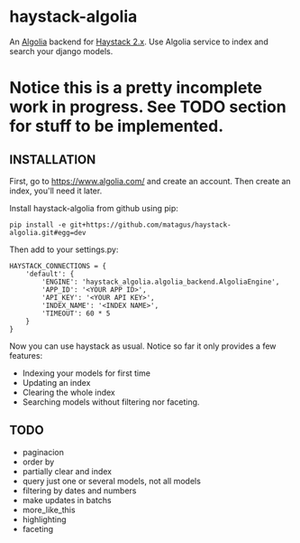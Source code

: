 haystack-algolia
================

An [Algolia](https://www.algolia.com/) backend for [Haystack 2.x](http://haystacksearch.org/).
Use Algolia service to index and search your django models.


Notice this is a pretty incomplete work in progress. See TODO section for stuff to be implemented.
==================================================================================================

INSTALLATION
------------

First, go to https://www.algolia.com/ and create an account. Then create an
index, you'll need it later.

Install haystack-algolia from github using pip:

    pip install -e git+https://github.com/matagus/haystack-algolia.git#egg=dev

Then add to your settings.py:

    HAYSTACK_CONNECTIONS = {
        'default': {
            'ENGINE': 'haystack_algolia.algolia_backend.AlgoliaEngine',
            'APP_ID': '<YOUR APP ID>',
            'API_KEY': '<YOUR API KEY>',
            'INDEX_NAME': '<INDEX NAME>',
            'TIMEOUT': 60 * 5
        }
    }

Now you can use haystack as usual. Notice so far it only provides a few features:

 * Indexing your models for first time
 * Updating an index
 * Clearing the whole index
 * Searching models without filtering nor faceting.


TODO
----

 * paginacion
 * order by
 * partially clear and index
 * query just one or several models, not all models
 * filtering by dates and numbers
 * make updates in batchs
 * more_like_this
 * highlighting
 * faceting
